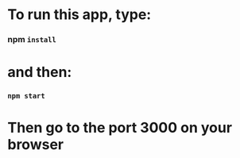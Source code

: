 # To run this app, type: 

### npm `install`

# and then:

### `npm start`

# Then go to the port 3000 on your browser
